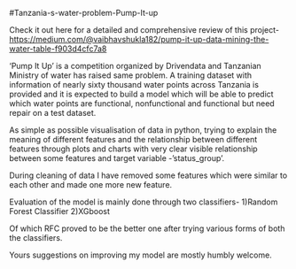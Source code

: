 #Tanzania-s-water-problem-Pump-It-up

Check it out here for a detailed and comprehensive review of this project-
https://medium.com/@vaibhavshukla182/pump-it-up-data-mining-the-water-table-f903d4cfc7a8

‘Pump It Up’ is a competition organized by Drivendata and Tanzanian Ministry of water has raised same problem. A training dataset with information of nearly sixty thousand water points across Tanzania is provided and it is expected to build a model which will be able to predict which water points are functional, nonfunctional and functional but need repair on a test dataset.


As simple as possible visualisation of data in python, trying to explain the meaning of different features and the relationship between different features through plots and charts with very clear visible relationship between some features and target variable -’status_group’.

During cleaning of data I have removed some features which were similar to each other and made one more new feature.

Evaluation of the model is mainly done through two classifiers-
1)Random Forest Classifier
2)XGboost

Of which RFC proved to be the better one after trying various forms of both the classifiers.

Yours suggestions on improving my model are mostly humbly welcome.

